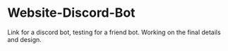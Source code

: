 # Website-Discord-Bot
Link for a discord bot, testing for a friend bot. Working on the final details and design.
